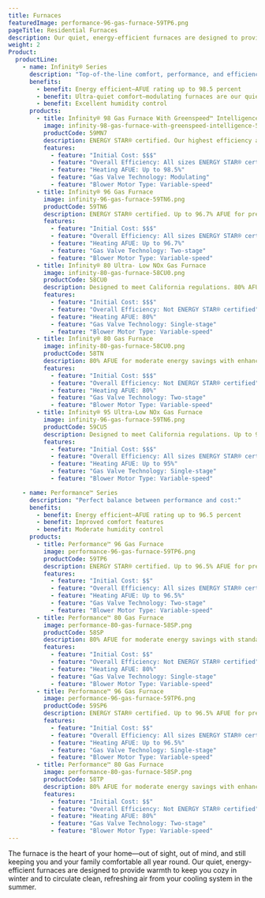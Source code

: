 ```yaml
---
title: Furnaces
featuredImage: performance-96-gas-furnace-59TP6.png
pageTitle: Residential Furnaces
description: Our quiet, energy-efficient furnaces are designed to provide warmth in winter and to circulate clean and refreshing air. Find a furnace today.
weight: 2
Product:
  productLine:
    - name: Infinity® Series
      description: "Top-of-the-line comfort, performance, and efficiency:"
      benefits:
        - benefit: Energy efficient—AFUE rating up to 98.5 percent
        - benefit: Ultra-quiet comfort—modulating furnaces are our quietest models
        - benefit: Excellent humidity control
      products:
        - title: Infinity® 98 Gas Furnace With Greenspeed™ Intelligence
          image: infinity-98-gas-furnace-with-greenspeed-intelligence-59MN7.png
          productCode: 59MN7
          description: ENERGY STAR® certified. Our highest efficiency and most advanced furnace with up to 98.5% AFUE for premium energy savings with excellent humidity control and premium comfort
          features:
            - feature: "Initial Cost: $$$"
            - feature: "Overall Efficiency: All sizes ENERGY STAR® certified"
            - feature: "Heating AFUE: Up to 98.5%"
            - feature: "Gas Valve Technology: Modulating"
            - feature: "Blower Motor Type: Variable-speed"
        - title: Infinity® 96 Gas Furnace
          image: infinity-96-gas-furnace-59TN6.png
          productCode: 59TN6
          description: ENERGY STAR® certified. Up to 96.7% AFUE for premium energy savings with enhanced comfort features.
          features:
            - feature: "Initial Cost: $$$"
            - feature: "Overall Efficiency: All sizes ENERGY STAR® certified"
            - feature: "Heating AFUE: Up to 96.7%"
            - feature: "Gas Valve Technology: Two-stage"
            - feature: "Blower Motor Type: Variable-speed"
        - title: Infinity® 80 Ultra- Low NOx Gas Furnace
          image: infinity-80-gas-furnace-58CU0.png
          productCode: 58CU0
          description: Designed to meet California regulations. 80% AFUE for moderate energy savings with standard comfort features.
          features:
            - feature: "Initial Cost: $$$"
            - feature: "Overall Efficiency: Not ENERGY STAR® certified"
            - feature: "Heating AFUE: 80%"
            - feature: "Gas Valve Technology: Single-stage"
            - feature: "Blower Motor Type: Variable-speed"
        - title: Infinity® 80 Gas Furnace
          image: infinity-80-gas-furnace-58CU0.png
          productCode: 58TN
          description: 80% AFUE for moderate energy savings with enhanced comfort features.
          features:
            - feature: "Initial Cost: $$$"
            - feature: "Overall Efficiency: Not ENERGY STAR® certified"
            - feature: "Heating AFUE: 80%"
            - feature: "Gas Valve Technology: Two-stage"
            - feature: "Blower Motor Type: Variable-speed"
        - title: Infinity® 95 Ultra-Low NOx Gas Furnace
          image: infinity-96-gas-furnace-59TN6.png
          productCode: 59CU5
          description: Designed to meet California regulations. Up to 95% AFUE for enhanced energy savings with standard comfort features.
          features:
            - feature: "Initial Cost: $$$"
            - feature: "Overall Efficiency: All sizes ENERGY STAR® certified"
            - feature: "Heating AFUE: Up to 95%"
            - feature: "Gas Valve Technology: Single-stage"
            - feature: "Blower Motor Type: Variable-speed"

    - name: Performance™ Series
      description: "Perfect balance between performance and cost:"
      benefits:
        - benefit: Energy efficient—AFUE rating up to 96.5 percent
        - benefit: Improved comfort features
        - benefit: Moderate humidity control
      products:
        - title: Performance™ 96 Gas Furnace
          image: performance-96-gas-furnace-59TP6.png
          productCode: 59TP6
          description: ENERGY STAR® certified. Up to 96.5% AFUE for premium energy savings with enhanced comfort features.
          features:
            - feature: "Initial Cost: $$"
            - feature: "Overall Efficiency: All sizes ENERGY STAR® certified"
            - feature: "Heating AFUE: Up to 96.5%"
            - feature: "Gas Valve Technology: Two-stage"
            - feature: "Blower Motor Type: Variable-speed"
        - title: Performance™ 80 Gas Furnace
          image: performance-80-gas-furnace-58SP.png
          productCode: 58SP
          description: 80% AFUE for moderate energy savings with standard comfort features.
          features:
            - feature: "Initial Cost: $$"
            - feature: "Overall Efficiency: Not ENERGY STAR® certified"
            - feature: "Heating AFUE: 80%"
            - feature: "Gas Valve Technology: Single-stage"
            - feature: "Blower Motor Type: Variable-speed"
        - title: Performance™ 96 Gas Furnace
          image: performance-96-gas-furnace-59TP6.png
          productCode: 59SP6
          description: ENERGY STAR® certified. Up to 96.5% AFUE for premium energy savings with standard comfort features.
          features:
            - feature: "Initial Cost: $$"
            - feature: "Overall Efficiency: All sizes ENERGY STAR® certified"
            - feature: "Heating AFUE: Up to 96.5%"
            - feature: "Gas Valve Technology: Single-stage"
            - feature: "Blower Motor Type: Variable-speed"
        - title: Performance™ 80 Gas Furnace
          image: performance-80-gas-furnace-58SP.png
          productCode: 58TP
          description: 80% AFUE for moderate energy savings with enhanced comfort features.
          features:
            - feature: "Initial Cost: $$"
            - feature: "Overall Efficiency: Not ENERGY STAR® certified"
            - feature: "Heating AFUE: 80%"
            - feature: "Gas Valve Technology: Two-stage"
            - feature: "Blower Motor Type: Variable-speed"
---
```


The furnace is the heart of your home—out of sight, out of mind, and still keeping you and your family comfortable all year round. Our quiet, energy-efficient furnaces are designed to provide warmth to keep you cozy in winter and to circulate clean, refreshing air from your cooling system in the summer.

